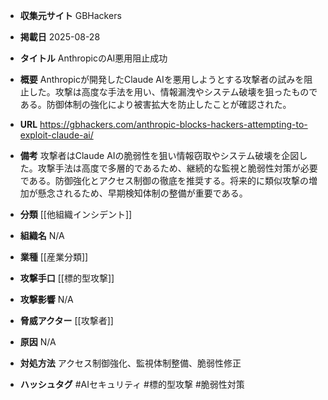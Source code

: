 - **収集元サイト**
GBHackers

- **掲載日**
2025-08-28

- **タイトル**
AnthropicのAI悪用阻止成功

- **概要**
Anthropicが開発したClaude AIを悪用しようとする攻撃者の試みを阻止した。攻撃は高度な手法を用い、情報漏洩やシステム破壊を狙ったものである。防御体制の強化により被害拡大を防止したことが確認された。

- **URL**
https://gbhackers.com/anthropic-blocks-hackers-attempting-to-exploit-claude-ai/

- **備考**
攻撃者はClaude AIの脆弱性を狙い情報窃取やシステム破壊を企図した。攻撃手法は高度で多層的であるため、継続的な監視と脆弱性対策が必要である。防御強化とアクセス制御の徹底を推奨する。将来的に類似攻撃の増加が懸念されるため、早期検知体制の整備が重要である。

- **分類**
[[他組織インシデント]]

- **組織名**
N/A

- **業種**
[[産業分類]]

- **攻撃手口**
[[標的型攻撃]]

- **攻撃影響**
N/A

- **脅威アクター**
[[攻撃者]]

- **原因**
N/A

- **対処方法**
アクセス制御強化、監視体制整備、脆弱性修正

- **ハッシュタグ**
#AIセキュリティ #標的型攻撃 #脆弱性対策
